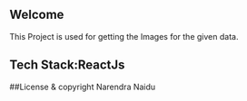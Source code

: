 Welcome 
---

This Project is used for getting the Images for the given data.

Tech Stack:ReactJs
---
##License & copyright
Narendra Naidu
